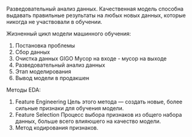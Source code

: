 Разведовательный анализ данных.
Качественная модель способна выдавать правильные результаты на любых новых данных, которые никогда не участвовали в обучении.

Жизненный цикл модели машинного обучения:
1. Постановка проблемы
2. Сбор данных
3. Очистка данных GIGO Мусор на входе - мусор на выходе
4. Разведовательный анализ данных
5. Этап моделирования
6. Вывод модели в продакшен

Методы EDA:
1. Feature Engineering
Цель этого метода — создать новые, более сильные признаки для обучения модели. 
2. Feature Selection
Процесс выбора признаков из общего набора данных, больше всего влияюшего на качество модели.
3. Метод кодирования признаков.